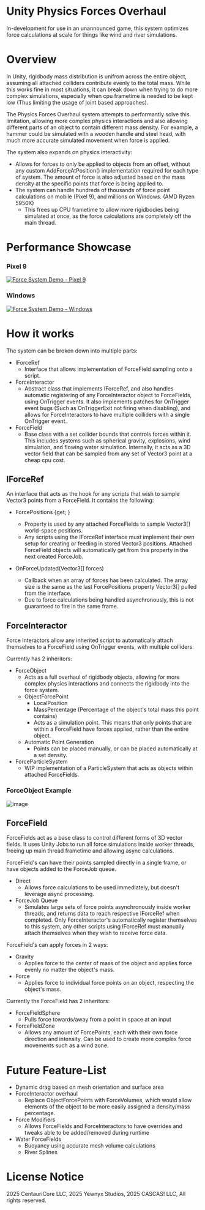 # Unity Physics Forces Overhaul
In-development for use in an unannounced game, this system optimizes force calculations at scale for things like wind and river simulations.

# Overview
In Unity, rigidbody mass distribution is unifrom across the entire object, assuming all attached colliders contribute evenly to the total mass. While this works fine in most situations, it can break down when trying to do more complex simulations, especially when cpu frametime is needed to be kept low (Thus limiting the usage of joint based approaches).

The Physics Forces Overhaul system attempts to performantly solve this limitation, allowing more complex physics interactions and also allowing different parts of an object to contain different mass density. For example, a hammer could be simulated with a wooden handle and steel head, with much more accurate simulated movement when force is applied. 

The system also expands on physics interactivity:
- Allows for forces to only be applied to objects from an offset, without any custom AddForceAtPosition() implementation required for each type of system. The amount of force is also adjusted based on the mass density at the specific points that force is being applied to.
- The system can handle hundreds of thousands of force point calculations on mobile (Pixel 9), and millions on Windows. (AMD Ryzen 5950X)
  - This frees up CPU frametime to allow more rigidbodies being simulated at once, as the force calculations are completely off the main thread.

# Performance Showcase

### Pixel 9
[![Force System Demo - Pixel 9](http://img.youtube.com/vi/kkWScN1fyQ0/0.jpg)](http://www.youtube.com/watch?v=kkWScN1fyQ0 "Force System Demo - Pixel 9")
### Windows
[![Force System Demo - Windows](http://img.youtube.com/vi/v5dI8HUqKeM/0.jpg)](http://www.youtube.com/watch?v=v5dI8HUqKeM "Force System Demo - Windows")

# How it works
The system can be broken down into multiple parts:
- IForceRef
  - Interface that allows implementation of ForceField sampling onto a script.
- ForceInteractor
  - Abstract class that implements IForceRef, and also handles automatic registering of any ForceInteractor object to ForceFields, using OnTrigger events. It also implements patches for OnTrigger event bugs (Such as OnTriggerExit not firing when disabling), and allows for ForceInteractors to have multiple colliders with a single OnTrigger event.
- ForceField
  - Base class with a set collider bounds that controls forces within it. This includes systems such as spherical gravity, explosions, wind simulation, and flowing water simulation. Internally, it acts as a 3D vector field that can be sampled from any set of Vector3 point at a cheap cpu cost.

## IForceRef
An interface that acts as the hook for any scripts that wish to sample Vector3 points from a ForceField. It contains the following:
- ForcePositions {get; }
  - Property is used by any attached ForceFields to sample Vector3[] world-space positions.
  - Any scripts using the IForceRef interface must implement their own setup for creating or feeding in stored Vector3 positions. Attached ForceField objects will automatically get from this property in the next created ForceJob.

- OnForceUpdated(Vector3[] forces)
  - Callback when an array of forces has been calculated. The array size is the same as the last ForcePositions property Vector3[] pulled from the interface.
  - Due to force calculations being handled asynchronously, this is not guaranteed to fire in the same frame.

## ForceInteractor
Force Interactors allow any inherited script to automatically attach themselves to a ForceField using OnTrigger events, with multiple colliders. 

Currently has 2 inheritors:
- ForceObject
  - Acts as a full overhaul of rigidbody objects, allowing for more complex physics interactions and connects the rigidbody into the force system.
  - ObjectForcePoint
    - LocalPosition
    - MassPercentage (Percentage of the object's total mass this point contains)
    - Acts as a simulation point. This means that only points that are within a ForceField have forces applied, rather than the entire object.
  - Automatic Point Generation
    - Points can be placed manually, or can be placed automatically at a set density.
- ForceParticleSystem
  - WIP implementation of a ParticleSystem that acts as objects within attached ForceFields.
 
### ForceObject Example
![image](https://github.com/user-attachments/assets/d73a1c82-fd33-4f49-92ab-c514c3e98062)


## ForceField
ForceFields act as a base class to control different forms of 3D vector fields. It uses Unity Jobs to run all force simulations inside worker threads, freeing up main thread frametime and allowing async calculations.

ForceField's can have their points sampled directly in a single frame, or have objects added to the ForceJob queue.
- Direct
  - Allows force calculations to be used immediately, but doesn't leverage async processing.
- ForceJob Queue
  - Simulates large sets of force points asynchronously inside worker threads, and returns data to reach respective IForceRef when completed. Only ForceInteractor's automatically register themselves to this system, any other scripts using IForceRef must manually attach themselves when they wish to receive force data.

ForceField's can apply forces in 2 ways:
- Gravity
  - Applies force to the center of mass of the object and applies force evenly no matter the object's mass.
- Force
  - Applies force to individual force points on an object, respecting the object's mass.

Currently the ForceField has 2 inheritors:
- ForceFieldSphere
  - Pulls force towards/away from a point in space at an input 
- ForceFieldZone
  - Allows any amount of ForcePoints, each with their own force direction and intensity. Can be used to create more complex force movements such as a wind zone.

# Future Feature-List
- Dynamic drag based on mesh orientation and surface area
- ForceInteractor overhaul
  - Replace ObjectForcePoints with ForceVolumes, which would allow elements of the object to be more easily assigned a density/mass percentage.
- Force Modifiers
  - Allows ForceFields and ForceInteractors to have overrides and tweaks able to be added/removed during runtime
- Water ForceFields
  - Buoyancy using accurate mesh volume calculations
  - River Splines

# License Notice

2025 CentauriCore LLC, 2025 Yewnyx Studios, 2025 CASCAS! LLC, All rights reserved.
